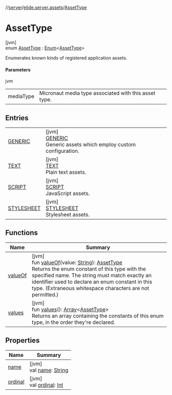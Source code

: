 //[server](../../../index.md)/[elide.server.assets](../index.md)/[AssetType](index.md)

# AssetType

[jvm]\
enum [AssetType](index.md) : [Enum](https://kotlinlang.org/api/latest/jvm/stdlib/kotlin/-enum/index.html)&lt;[AssetType](index.md)&gt; 

Enumerates known kinds of registered application assets.

#### Parameters

jvm

| | |
|---|---|
| mediaType | Micronaut media type associated with this asset type. |

## Entries

| | |
|---|---|
| [GENERIC](-g-e-n-e-r-i-c/index.md) | [jvm]<br>[GENERIC](-g-e-n-e-r-i-c/index.md)<br>Generic assets which employ custom configuration. |
| [TEXT](-t-e-x-t/index.md) | [jvm]<br>[TEXT](-t-e-x-t/index.md)<br>Plain text assets. |
| [SCRIPT](-s-c-r-i-p-t/index.md) | [jvm]<br>[SCRIPT](-s-c-r-i-p-t/index.md)<br>JavaScript assets. |
| [STYLESHEET](-s-t-y-l-e-s-h-e-e-t/index.md) | [jvm]<br>[STYLESHEET](-s-t-y-l-e-s-h-e-e-t/index.md)<br>Stylesheet assets. |

## Functions

| Name | Summary |
|---|---|
| [valueOf](value-of.md) | [jvm]<br>fun [valueOf](value-of.md)(value: [String](https://kotlinlang.org/api/latest/jvm/stdlib/kotlin/-string/index.html)): [AssetType](index.md)<br>Returns the enum constant of this type with the specified name. The string must match exactly an identifier used to declare an enum constant in this type. (Extraneous whitespace characters are not permitted.) |
| [values](values.md) | [jvm]<br>fun [values](values.md)(): [Array](https://kotlinlang.org/api/latest/jvm/stdlib/kotlin/-array/index.html)&lt;[AssetType](index.md)&gt;<br>Returns an array containing the constants of this enum type, in the order they're declared. |

## Properties

| Name | Summary |
|---|---|
| [name](-s-t-y-l-e-s-h-e-e-t/index.md#-372974862%2FProperties%2F-1343588467) | [jvm]<br>val [name](-s-t-y-l-e-s-h-e-e-t/index.md#-372974862%2FProperties%2F-1343588467): [String](https://kotlinlang.org/api/latest/jvm/stdlib/kotlin/-string/index.html) |
| [ordinal](-s-t-y-l-e-s-h-e-e-t/index.md#-739389684%2FProperties%2F-1343588467) | [jvm]<br>val [ordinal](-s-t-y-l-e-s-h-e-e-t/index.md#-739389684%2FProperties%2F-1343588467): [Int](https://kotlinlang.org/api/latest/jvm/stdlib/kotlin/-int/index.html) |
